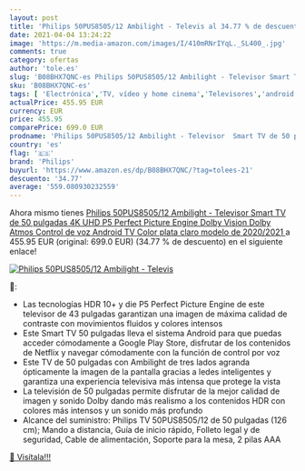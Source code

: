 ```yaml
---
layout: post
title: 'Philips 50PUS8505/12 Ambilight - Televis al 34.77 % de descuento'
date: 2021-04-04 13:24:22
image: 'https://m.media-amazon.com/images/I/410mRNrIYqL._SL400_.jpg'
comments: true
category: ofertas
author: 'tole.es'
slug: 'B08BHX7QNC-es Philips 50PUS8505/12 Ambilight - Televisor Smart TV de 50...'
sku: 'B08BHX7QNC-es'
tags: [ 'Electrónica','TV, vídeo y home cinema','Televisores','android','philips', ]
actualPrice: 455.95 EUR
currency: EUR
price: 455.95
comparePrice: 699.0 EUR
prodname: 'Philips 50PUS8505/12 Ambilight - Televisor  Smart TV de 50 pulgadas  4K UHD  P5 Perfect Picture Engine  Dolby Vision  Dolby Atmos  Control de voz  Android TV   Color plata claro  modelo de 2020/2021 '
country: 'es'
flag: '🇪🇸'
brand: 'Philips'
buyurl: 'https://www.amazon.es/dp/B08BHX7QNC/?tag=tolees-21'
descuento: '34.77'
average: '559.080930232559'
---
```


Ahora mismo tienes [Philips 50PUS8505/12 Ambilight - Televisor  Smart TV de 50 pulgadas  4K UHD  P5 Perfect Picture Engine  Dolby Vision  Dolby Atmos  Control de voz  Android TV   Color plata claro  modelo de 2020/2021 ](https://www.amazon.es/dp/B08BHX7QNC/?tag=tolees-21) a 455.95 EUR (original: 699.0 EUR) (34.77 %  de descuento) en el siguiente enlace!

[![Philips 50PUS8505/12 Ambilight - Televis](https://m.media-amazon.com/images/I/410mRNrIYqL._SL400_.jpg)](https://www.amazon.es/dp/B08BHX7QNC/?tag=tolees-21)

🔎:

- Las tecnologías HDR 10+ y die P5 Perfect Picture Engine de este televisor de 43 pulgadas garantizan una imagen de máxima calidad de contraste con movimientos fluidos y colores intensos
- Este Smart TV 50 pulgadas lleva el sistema Android para que puedas acceder cómodamente a Google Play Store, disfrutar de los contenidos de Netflix y navegar cómodamente con la función de control por voz
- Este TV de 50 pulgadas con Ambilight de tres lados agranda ópticamente la imagen de la pantalla gracias a ledes inteligentes y garantiza una experiencia televisiva más intensa que protege la vista
- La televisión de 50 pulgadas permite disfrutar de la mejor calidad de imagen y sonido Dolby dando más realismo a los contenidos HDR con colores más intensos y un sonido más profundo
- Alcance del suministro: Philips TV 50PUS8505/12 de 50 pulgadas (126 cm); Mando a distancia, Guía de inicio rápido, Folleto legal y de seguridad, Cable de alimentación, Soporte para la mesa, 2 pilas AAA

[🛒 Visítala!!!](https://www.amazon.es/dp/B08BHX7QNC/?tag=tolees-21)

